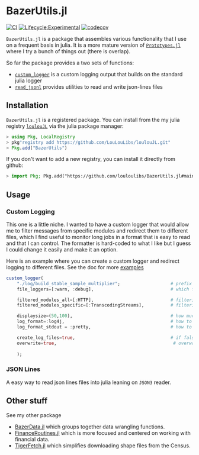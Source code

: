 # BazerUtils.jl


[![CI](https://github.com/louloulibs/BazerUtils.jl/actions/workflows/CI.yml/badge.svg)](https://github.com/louloulibs/BazerUtils.jl/actions/workflows/CI.yml)
[![Lifecycle:Experimental](https://img.shields.io/badge/Lifecycle-Experimental-339999)](https://github.com/louloulibs/BazerUtils.jl/actions/workflows/CI.yml)
[![codecov](https://codecov.io/gh/louloulibs/BazerUtils.jl/graph/badge.svg?token=53QO3HSSRT)](https://codecov.io/gh/louloulibs/BazerUtils.jl)



`BazerUtils.jl` is a package that assembles various functionality that I use on a frequent basis in julia.
It is a more mature version of [`Prototypes.jl`](https://github.com/louloulibs/Prototypes.jl) where I try a bunch of things out (there is overlap).


So far the package provides a two sets of functions:

   - [`custom_logger`](#custom-logging) is a custom logging output that builds on the standard julia logger
   - [`read_jsonl`](#json-lines) provides utilities to read and write json-lines files


## Installation

`BazerUtils.jl` is a registered package. 
You can install from the my julia registry [`loulouJL`](https://github.com/LouLouLibs/loulouJL) via the julia package manager:
```julia
> using Pkg, LocalRegistry
> pkg"registry add https://github.com/LouLouLibs/loulouJL.git"
> Pkg.add("BazerUtils")
```

If you don't want to add a new registry, you can install it directly from github:
```julia
> import Pkg; Pkg.add("https://github.com/louloulibs/BazerUtils.jl#main")
```


## Usage


### Custom Logging

This one is a little niche.
I wanted to have a custom logger that would allow me to filter messages from specific modules and redirect them to different files, which I find useful to monitor long jobs in a format that is easy to read and that I can control.
The formatter is hard-coded to what I like but I guess I could change it easily and make it an option.

Here is an example where you can create a custom logger and redirect logging to different files.
See the doc for more [examples](https://louloulibs.github.io/BazerUtils.jl/dev/man/logger_guide)
```julia
custom_logger(
    "./log/build_stable_sample_multiplier";                   # prefix of log-file being generated
    file_loggers=[:warn, :debug],                             # which file logger to deploy 

    filtered_modules_all=[:HTTP],                             # filtering messages across all loggers from specific modules
    filtered_modules_specific=[:TranscodingStreams],          # filtering messages for stdout and info from specific modules

    displaysize=(50,100),                                     # how much to show
    log_format=:log4j,                                        # how to format the log for files
    log_format_stdout = :pretty,                              # how to format the log for the repl

    create_log_files=true,                                    # if false all logs are written to a single file    
    overwrite=true,                                            # overwrite old logs    
    
    );
```


### JSON Lines

A easy way to read json lines files into julia leaning on `JSON3` reader.


## Other stuff


See my other package 
  - [BazerData.jl](https://github.com/louloulibs/BazerData.jl) which groups together data wrangling functions.
  - [FinanceRoutines.jl](https://github.com/louloulibs/FinanceRoutines.jl) which is more focused and centered on working with financial data.
  - [TigerFetch.jl](https://github.com/louloulibs/TigerFetch.jl) which simplifies downloading shape files from the Census.
